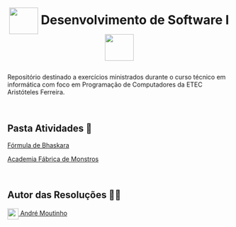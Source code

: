 # <p align=center><img align="center" src="https://i.imgur.com/EQPkSGM.png" height="60" width="65"/> Desenvolvimento de Software I <img align="center" src="https://i.imgur.com/EQPkSGM.png" height="60" width="65"/></p>

<p>Repositório destinado a exercícios ministrados durante o curso técnico em informática com foco em Programação de Computadores da ETEC Aristóteles Ferreira.</p>
<br>

<h2>Pasta Atividades 📂</h2>
<p><a href="https://github.com/AMoutinho/Desenvolvimento-de-Software-I/tree/main/F%C3%B3rmula%20de%20Bhaskara">Fórmula de Bhaskara</a></p>
<p><a href="https://github.com/AMoutinho/Desenvolvimento-de-Software-I/tree/main/Projeto%20Academia%20F%C3%A1brica%20de%20Monstros">Academia Fábrica de Monstros</a></p>
<br>

<h2>Autor das Resoluções 👨‍💼</h2>
<a href="https://github.com/AhMoutinho/" title="André Moutinho"><img align="center" src="https://i.imgur.com/VN0Vh9S.png" width="25"/> André Moutinho</a></br> 

